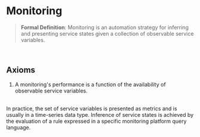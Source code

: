 # Monitoring
> **Formal Definition**: Monitoring is an automation strategy for inferring and presenting service states given a collection of observable service variables.
<br/>

## Axioms

1. A monitoring's performance is a function of the availability of observable service variables.

<br/>
In practice, the set of service variables is presented as metrics and is usually in a time-series data type. Inference of service states is achieved by the evaluation of a rule expressed in a specific monitoring platform query language.
<br/>
